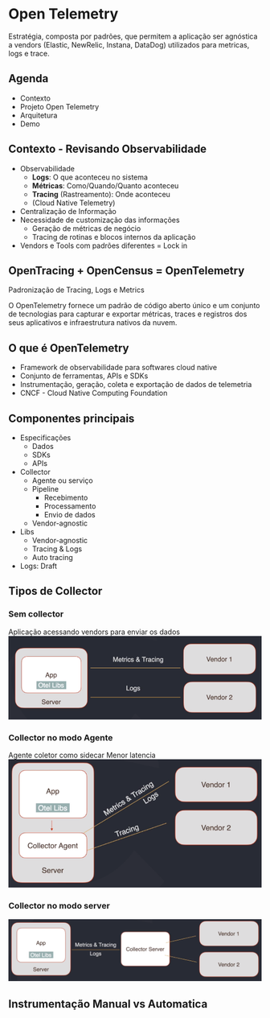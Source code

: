 # Open Telemetry
Estratégia, composta por padrões, que permitem a aplicação ser agnóstica a vendors (Elastic, NewRelic, Instana, DataDog) utilizados para metricas, logs e trace.

## Agenda
- Contexto
- Projeto Open Telemetry
- Arquitetura
- Demo

## Contexto - Revisando Observabilidade

- Observabilidade
  - **Logs**: O que aconteceu no sistema
  - **Métricas**: Como/Quando/Quanto aconteceu
  - **Tracing** (Rastreamento): Onde aconteceu
  - (Cloud Native Telemetry)
- Centralização de Informação
- Necessidade de customização das informações
  - Geração de métricas de negócio
  - Tracing de rotinas e blocos internos da aplicação
- Vendors e Tools com padrões diferentes = Lock in


## OpenTracing + OpenCensus = OpenTelemetry
Padronização de Tracing, Logs e Metrics

O OpenTelemetry fornece um padrão de código aberto único e um conjunto de tecnologias para capturar e exportar métricas, traces e registros dos seus aplicativos e infraestrutura nativos da nuvem.

## O que é OpenTelemetry
- Framework de observabilidade para softwares cloud native
- Conjunto de ferramentas, APIs e SDKs
- Instrumentação, geração, coleta e exportação de dados de telemetria
- CNCF - Cloud Native Computing Foundation

## Componentes principais
- Especificações
  - Dados
  - SDKs
  - APIs
- Collector
  - Agente ou serviço
  - Pipeline
    - Recebimento
    - Processamento
    - Envio de dados
  - Vendor-agnostic
- Libs
  - Vendor-agnostic
  - Tracing & Logs
  - Auto tracing
- Logs: Draft

## Tipos de Collector

### Sem collector
Aplicação acessando vendors para enviar os dados
![Sem collector](./.github/sem-collector.png)

### Collector no modo Agente
Agente coletor como sidecar
Menor latencia
![Agente coletor como sidecar](.github/agente-coletor-como-sidecar.png)

### Collector no modo server
![](.github/coletor-modo-server.png)

## Instrumentação Manual vs Automatica
